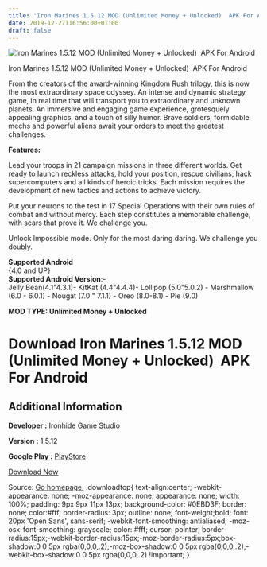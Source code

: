 ```yaml
---
title: 'Iron Marines 1.5.12 MOD (Unlimited Money + Unlocked)  APK For Android'
date: 2019-12-27T16:56:00+01:00
draft: false
---
```


![Iron Marines 1.5.12 MOD (Unlimited Money + Unlocked)  APK For Android](https://i1.wp.com/apkhome.net/wp-content/uploads/2019/12/Iron-Marines.png "Iron Marines 1.5.12 MOD (Unlimited Money + Unlocked)  APK For Android")

  

Iron Marines 1.5.12 MOD (Unlimited Money + Unlocked)  APK For Android

From the creators of the award-winning Kingdom Rush trilogy, this is now the most extraordinary space odyssey. An intense and dynamic strategy game, in real time that will transport you to extraordinary and unknown planets. An immersive and engaging game experience, grotesquely appealing graphics, and a touch of silly humor. Brave soldiers, formidable mechs and powerful aliens await your orders to meet the greatest challenges.

**Features:**

Lead your troops in 21 campaign missions in three different worlds. Get ready to launch reckless attacks, hold your position, rescue civilians, hack supercomputers and all kinds of heroic tricks. Each mission requires the development of new tactics and actions to achieve victory.

Put your neurons to the test in 17 Special Operations with their own rules of combat and without mercy. Each step constitutes a memorable challenge, with scars that prove it. We challenge you.

Unlock Impossible mode. Only for the most daring daring. We challenge you doubly.

**Supported Android**  
{4.0 and UP}  
**Supported Android Version**:-  
Jelly Bean(4.1"4.3.1)- KitKat (4.4"4.4.4)- Lollipop (5.0"5.0.2) - Marshmallow (6.0 - 6.0.1) - Nougat (7.0 " 7.1.1) - Oreo (8.0-8.1) - Pie (9.0)

**MOD TYPE: Unlimited Money + Unlocked**

Download Iron Marines 1.5.12 MOD (Unlimited Money + Unlocked)  APK For Android
===============================================================================

Additional Information
----------------------

**Developer :** Ironhide Game Studio

**Version :** 1.5.12

**Google Play :** [PlayStore](https://play.google.com/store/apps/details?id=com.ironhidegames.android.ironmarines)

  

[Download Now](https://store4app.co/post/iron-marines-1-5-12-mod-unlimited-money-unlocked-apk-for-android_1577461395)

  
Source: [Go homepage.](https://store4app.co/post/iron-marines-1-5-12-mod-unlimited-money-unlocked-apk-for-android_1577461395) .downloadtop{ text-align:center; -webkit-appearance: none; -moz-appearance: none; appearance: none; width: 100%; padding: 9px 9px 11px 13px; background-color: #0EBD3F; border: none; color:#fff; border-radius: 3px; outline: none; font-weight;bold; font: 20px 'Open Sans', sans-serif; -webkit-font-smoothing: antialiased; -moz-osx-font-smoothing: grayscale; color: #fff; cursor: pointer; border-radius:15px;-webkit-border-radius:15px;-moz-border-radius:5px;box-shadow:0 0 5px rgba(0,0,0,.2);-moz-box-shadow:0 0 5px rgba(0,0,0,.2);-webkit-box-shadow:0 0 5px rgba(0,0,0,.2) !important; }
